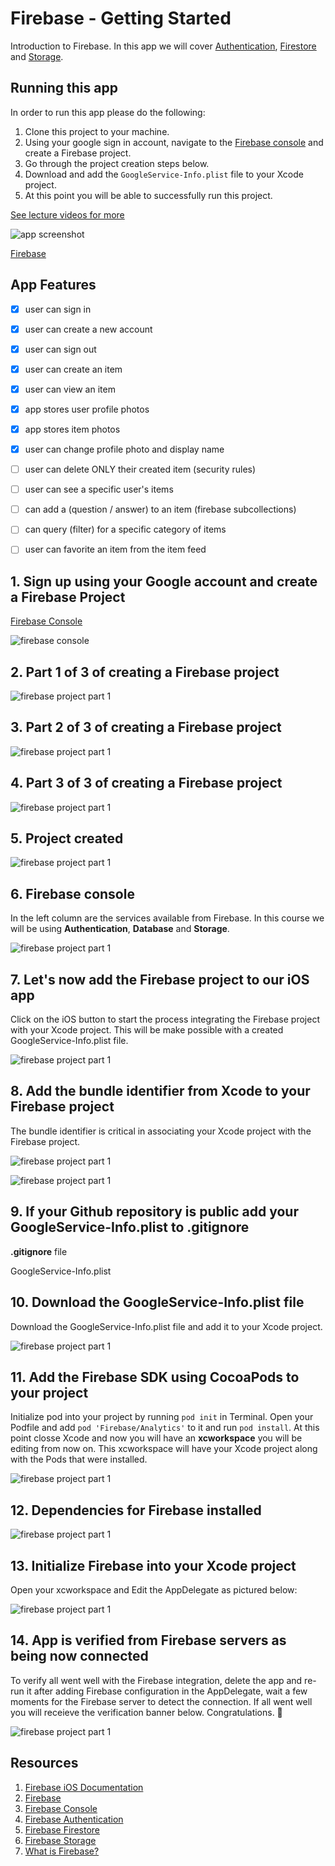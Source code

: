 # Firebase - Getting Started

Introduction to Firebase. In this app we will cover [Authentication](https://firebase.google.com/docs/auth), [Firestore](https://firebase.google.com/docs/firestore) and [Storage](https://firebase.google.com/docs/storage).

## Running this app

In order to run this app please do the following: 

1. Clone this project to your machine. 
2. Using your google sign in account, navigate to the [Firebase console](https://console.firebase.google.com/u/0/) and create a Firebase project. 
3. Go through the project creation steps below. 
4. Download and add the ```GoogleService-Info.plist``` file to your Xcode project. 
5. At this point you will be able to successfully run this project. 

[See lecture videos for more](https://www.youtube.com/watch?v=n0z2uSDY2Nw&t)

![app screenshot](Assets/app-screenshot.png)

[Firebase](https://firebase.google.com/) 

## App Features

- [x] user can sign in
- [x] user can create a new account
- [x] user can sign out
- [x] user can create an item
- [x] user can view an item
- [x] app stores user profile photos 
- [x] app stores item photos
- [x] user can change profile photo and display name
- [ ] user can delete ONLY their created item (security rules)
- [ ] user can see a specific user's items 
- [ ] can add a (question / answer) to an item (firebase subcollections)
- [ ] can query (filter) for a specific category of items 
- [ ] user can favorite an item from the item feed



## 1. Sign up using your Google account and create a Firebase Project

[Firebase Console](https://console.firebase.google.com/u/0/)

![firebase console](Assets/firebase-console.png)

## 2. Part 1 of 3 of creating a Firebase project 

![firebase project part 1](Assets/screenshot1.png)


## 3. Part 2 of 3 of creating a Firebase project 

![firebase project part 1](Assets/screenshot2.png)


## 4. Part 3 of 3 of creating a Firebase project 

![firebase project part 1](Assets/screenshot3.png)


## 5. Project created 

![firebase project part 1](Assets/screenshot5.png)

## 6. Firebase console 

In the left column are the services available from Firebase. In this course we will be using **Authentication**, **Database** and **Storage**. 

![firebase project part 1](Assets/screenshot6.png)

## 7. Let's now add the Firebase project to our iOS app

Click on the iOS button to start the process integrating the Firebase project with your Xcode project. This will be make possible with a created GoogleService-Info.plist file. 

![firebase project part 1](Assets/screenshot7.png)

## 8. Add the bundle identifier from Xcode to your Firebase project 

The bundle identifier is critical in associating your Xcode project with the Firebase project.

![firebase project part 1](Assets/screenshot8.png)

![firebase project part 1](Assets/screenshot9.png)

## 9. If your Github repository is public add your GoogleService-Info.plist to .gitignore

**.gitignore** file 

GoogleService-Info.plist 

## 10. Download the GoogleService-Info.plist file 

Download the GoogleService-Info.plist file and add it to your Xcode project. 

![firebase project part 1](Assets/screenshot10.png)

## 11. Add the Firebase SDK using CocoaPods to your project 

Initialize pod into your project by running ```pod init``` in Terminal. Open your Podfile and add ```pod 'Firebase/Analytics'``` to it and run ```pod install```. At this point closse Xcode and now you will have an **xcworkspace** you will be editing from now on. This xcworkspace will have your Xcode project along with the Pods that were installed.

![firebase project part 1](Assets/screenshot11.png)

## 12. Dependencies for Firebase installed 

![firebase project part 1](Assets/screenshot12.png)

## 13. Initialize Firebase into your Xcode project

Open your xcworkspace and Edit the AppDelegate as pictured below: 

![firebase project part 1](Assets/screenshot13.png)

## 14. App is verified from Firebase servers as being now connected

To verify all went well with the Firebase integration, delete the app and re-run it after adding Firebase configuration in the AppDelegate, wait a few moments for the Firebase server to detect the connection. If all went well you will receieve the verification banner below. Congratulations. 🥳

![firebase project part 1](Assets/screenshot14.png)


## Resources 

1. [Firebase iOS Documentation](https://firebase.google.com/docs/ios/setup)
2. [Firebase](https://firebase.google.com/) 
3. [Firebase Console](https://console.firebase.google.com/u/0/)
4. [Firebase Authentication](https://firebase.google.com/docs/auth)
5. [Firebase Firestore](https://firebase.google.com/docs/firestore)
6. [Firebase Storage](https://firebase.google.com/docs/storage)
7. [What is Firebase?](https://howtofirebase.com/what-is-firebase-fcb8614ba442)



